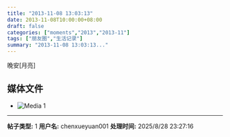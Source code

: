```yaml
---
title: "2013-11-08 13:03:13"
date: 2013-11-08T10:00:00+08:00
draft: false
categories: ["moments","2013","2013-11"]
tags: ["朋友圈","生活记录"]
summary: "2013-11-08 13:03:13..."
---
```


晚安[月亮]

## 媒体文件

- ![Media 1](/Moments/photos/2013-11-08/201311081303130.jpg)

---

**帖子类型:** 1
**用户名:** chenxueyuan001
**处理时间:** 2025/8/28 23:27:16